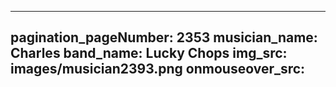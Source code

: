 ------
pagination_pageNumber: 2353
musician_name: Charles
band_name: Lucky Chops
img_src: images/musician2393.png
onmouseover_src: 
------